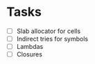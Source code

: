 # Tasks

* [ ] Slab allocator for cells
* [ ] Indirect tries for symbols
* [ ] Lambdas
* [ ] Closures
